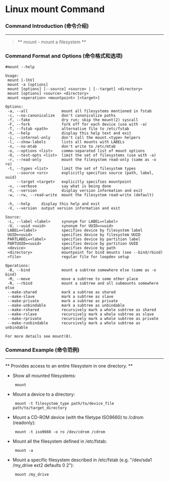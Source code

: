# Linux mount Command
### Command Introduction (命令介绍)
-------------------
> ** mount - mount a filesystem **

### Command Format and Options (命令格式和选项)
```
#mount --help

Usage:
 mount [-lhV]
 mount -a [options]
 mount [options] [--source] <source> | [--target] <directory>
 mount [options] <source> <directory>
 mount <operation> <mountpoint> [<target>]

Options:
 -a, --all               mount all filesystems mentioned in fstab
 -c, --no-canonicalize   don't canonicalize paths
 -f, --fake              dry run; skip the mount(2) syscall
 -F, --fork              fork off for each device (use with -a)
 -T, --fstab <path>      alternative file to /etc/fstab
 -h, --help              display this help text and exit
 -i, --internal-only     don't call the mount.<type> helpers
 -l, --show-labels       lists all mounts with LABELs
 -n, --no-mtab           don't write to /etc/mtab
 -o, --options <list>    comma-separated list of mount options
 -O, --test-opts <list>  limit the set of filesystems (use with -a)
 -r, --read-only         mount the filesystem read-only (same as -o ro)
 -t, --types <list>      limit the set of filesystem types
     --source <src>      explicitly specifies source (path, label, uuid)
     --target <target>   explicitly specifies mountpoint
 -v, --verbose           say what is being done
 -V, --version           display version information and exit
 -w, --rw, --read-write  mount the filesystem read-write (default)

 -h, --help     display this help and exit
 -V, --version  output version information and exit

Source:
 -L, --label <label>     synonym for LABEL=<label>
 -U, --uuid <uuid>       synonym for UUID=<uuid>
 LABEL=<label>           specifies device by filesystem label
 UUID=<uuid>             specifies device by filesystem UUID
 PARTLABEL=<label>       specifies device by partition label
 PARTUUID=<uuid>         specifies device by partition UUID
 <device>                specifies device by path
 <directory>             mountpoint for bind mounts (see --bind/rbind)
 <file>                  regular file for loopdev setup

Operations:
 -B, --bind              mount a subtree somewhere else (same as -o bind)
 -M, --move              move a subtree to some other place
 -R, --rbind             mount a subtree and all submounts somewhere else
 --make-shared           mark a subtree as shared
 --make-slave            mark a subtree as slave
 --make-private          mark a subtree as private
 --make-unbindable       mark a subtree as unbindable
 --make-rshared          recursively mark a whole subtree as shared
 --make-rslave           recursively mark a whole subtree as slave
 --make-rprivate         recursively mark a whole subtree as private
 --make-runbindable      recursively mark a whole subtree as unbindable

For more details see mount(8).
```
### Command Example (命令范例)
-------------------
** Provides access to an entire filesystem in one directory. **

- Show all mounted filesystems:

  ` mount`

- Mount a device to a directory:

  ` mount -t filesystem_type path/to/device_file path/to/target_directory`

- Mount a CD-ROM device (with the filetype ISO9660) to /cdrom (readonly):

  ` mount -t iso9660 -o ro /dev/cdrom /cdrom`

- Mount all the filesystem defined in /etc/fstab:

  ` mount -a`

- Mount a specific filesystem described in /etc/fstab (e.g. "/dev/sda1 /my_drive ext2 defaults 0 2"):

  ` mount /my_drive`
